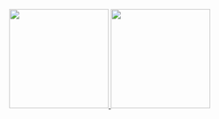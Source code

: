 <div>
  <a href="https://github.com/Ochernobas">
  <img height="180em" src="https://github-readme-stats.vercel.app/api?username=Ochernobas&show_icons=true&theme=dracula&include_all_commits=true&count_private=true"/>
  <img height="180em" src="https://github-readme-stats.vercel.app/api/top-langs/?username=Ochernobas&layout=compact&langs_count=7&theme=dracula"/>
</div>
